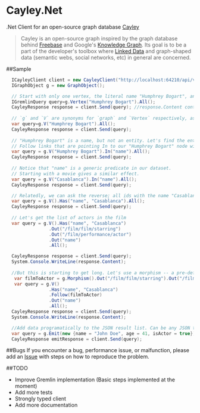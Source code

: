 Cayley.Net
==========

.Net Client for an open-source graph database [Cayley](https://github.com/google/cayley)

> Cayley is an open-source graph inspired by the graph database behind [Freebase](http://freebase.com/) and Google's [Knowledge Graph](http://www.google.com/insidesearch/features/search/knowledge.html). Its goal is to be a part of the developer's toolbox where [Linked Data](http://linkeddata.org/) and graph-shaped data (semantic webs, social networks, etc) in general are concerned.

##Sample

```csharp
  ICayleyClient client = new CayleyClient("http://localhost:64210/api/v1/query/gremlin");
  IGraphObject g = new GraphObject();

  // Start with only one vertex, the literal name "Humphrey Bogart", and retreive all of them.
  IGremlinQuery query=g.Vertex("Humphrey Bogart").All();
  CayleyResponse response = client.Send(query); //response.Content contains raw JSON data
  
  // `g` and `V` are synonyms for `graph` and `Vertex` respectively, as they are quite common.
  var query=g.V("Humphrey Bogart").All();
  CayleyResponse response = client.Send(query);
  
  // "Humphrey Bogart" is a name, but not an entity. Let's find the entities with this name in our dataset.
  // Follow links that are pointing In to our "Humphrey Bogart" node with the predicate "name".
  var query = g.V("Humphrey Bogart").In("name").All();
  CayleyResponse response = client.Send(query);
  
  // Notice that "name" is a generic predicate in our dataset. 
  // Starting with a movie gives a similar effect.
  var query = g.V("Casablanca").In("name").All();
  CayleyResponse response = client.Send(query);

  // Relatedly, we can ask the reverse; all ids with the name "Casablanca"
  var query = g.V().Has("name", "Casablanca").All();
  CayleyResponse response = client.Send(query);
  
  // Let's get the list of actors in the film
  var query = g.V().Has("name", "Casablanca")
                .Out("/film/film/starring")
                .Out("/film/performance/actor")
                .Out("name")
                .All();

  CayleyResponse response = client.Send(query);
  System.Console.WriteLine(response.Content);
  
  //But this is starting to get long. Let's use a morphism -- a pre-defined path stored in a variable -- as our linkage
   var filmToActor = g.Morphism().Out("/film/film/starring").Out("/film/performance/actor");
   var query = g.V()
                .Has("name", "Casablanca")
                .Follow(filmToActor)
                .Out("name")
                .All();
  CayleyResponse response = client.Send(query);
  System.Console.WriteLine(response.Content);

  //Add data programatically to the JSON result list. Can be any JSON type.
  var query = g.Emit(new {name = "John Doe", age = 41, isActor = true});
  CayleyResponse emitResponse = client.Send(query);
```


##Bugs
If you encounter a bug, performance issue, or malfunction, please add an [Issue](https://github.com/ziyasal/Cayley.Net/issues) with steps on how to reproduce the problem.


##TODO
- Improve Gremlin implementation (Basic steps implemented at the moment)
- Add more tests
- Strongly typed client
- Add more documentation
